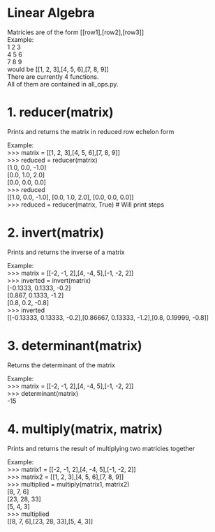# Linear Algebra
Matricies are of the form [[row1],[row2],[row3]]  
Example:  
1 2 3  
4 5 6  
7 8 9  
would be [[1, 2, 3],[4, 5, 6],[7, 8, 9]]  
There are currently 4 functions.  
All of them are contained in all_ops.py.    
# 1. reducer(matrix)
Prints and returns the matrix in reduced row echelon form  

Example:  
\>>> matrix = [[1, 2, 3],[4, 5, 6],[7, 8, 9]]  
\>>> reduced = reducer(matrix)  
[1.0, 0.0, -1.0]  
[0.0, 1.0, 2.0]  
[0.0, 0.0, 0.0]  
\>>> reduced  
[[1.0, 0.0, -1.0], [0.0, 1.0, 2.0], [0.0, 0.0, 0.0]]  
\>>> reduced = reducer(matrix, True) # Will print steps  

# 2. invert(matrix)
Prints and returns the inverse of a matrix  

Example:  
\>>> matrix = [[-2, -1, 2],[4, -4, 5],[-1, -2, 2]]  
\>>> inverted = invert(matrix)  
[-0.1333, 0.1333, -0.2]  
[0.867, 0.1333, -1.2]  
[0.8, 0.2, -0.8]  
\>>> inverted  
[[-0.13333, 0.13333, -0.2],[0.86667, 0.13333, -1.2],[0.8, 0.19999, -0.8]]  

# 3. determinant(matrix)  
Returns the determinant of the matrix  

Example:  
\>>> matrix = [[-2, -1, 2],[4, -4, 5],[-1, -2, 2]]  
\>>> determinant(matrix)  
-15  

# 4. multiply(matrix, matrix)  
Prints and returns the result of multiplying two matricies together  

Example:  
\>>> matrix1 = [[-2, -1, 2],[4, -4, 5],[-1, -2, 2]]  
\>>> matrix2 = [[1, 2, 3],[4, 5, 6],[7, 8, 9]]  
\>>> multiplied = multiply(matrix1, matrix2)  
[8, 7, 6]  
[23, 28, 33]  
[5, 4, 3]  
\>>> multiplied  
[[8, 7, 6],[23, 28, 33],[5, 4, 3]]  
